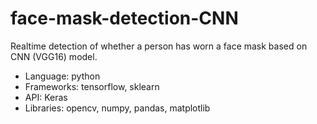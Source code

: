 # face-mask-detection-CNN

Realtime detection of whether a person has worn a face mask based on CNN (VGG16) model.

* Language: python
* Frameworks: tensorflow, sklearn
* API: Keras
* Libraries: opencv, numpy, pandas, matplotlib
